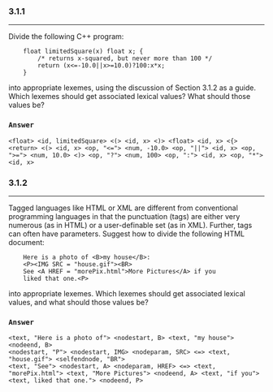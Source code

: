 ### 3.1.1
***
Divide the following C++ program:
```
    float limitedSquare(x) float x; {
        /* returns x-squared, but never more than 100 */
        return (x<=-10.0||x>=10.0)?100:x*x;
    }
```
into appropriate lexemes, using the discussion of Section 3.1.2 as a guide. Which lexemes should get associated lexical values? What should those values be?

### `Answer`
```
<float> <id, limitedSquare> <(> <id, x> <)> <float> <id, x> <{>
<return> <(> <id, x> <op, "<="> <num, -10.0> <op, "||"> <id, x> <op, ">="> <num, 10.0> <)> <op, "?"> <num, 100> <op, ":"> <id, x> <op, "*"> <id, x>
```

### 3.1.2
***
Tagged languages like HTML or XML are different from conventional programming languages in that the punctuation (tags) are either very numerous (as in HTML) or a user-definable set (as in XML). Further, tags can often have parameters. Suggest how to divide the following HTML document:
```
    Here is a photo of <B>my house</B>:
    <P><IMG SRC = "house.gif"><BR>
    See <A HREF = "morePix.html">More Pictures</A> if you
    liked that one.<P>
```
into appropriate lexemes. Which lexemes should get associated lexical values, and what should those values be?

### `Answer`
```
<text, "Here is a photo of"> <nodestart, B> <text, "my house"> <nodeend, B>
<nodestart, "P"> <nodestart, IMG> <nodeparam, SRC> <=> <text, "house.gif"> <selfendnode, "BR">
<text, "See"> <nodestart, A> <nodeparam, HREF> <=> <text, "morePix.html"> <text, "More Pictures"> <nodeend, A> <text, "if you">
<text, liked that one."> <nodeend, P>
```
